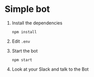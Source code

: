# Simple bot

1. Install the dependencies

    ```
    npm install
    ```
2. Edit `.env`
3. Start the bot

    ```
    npm start
    ```
4. Look at your Slack and talk to the Bot